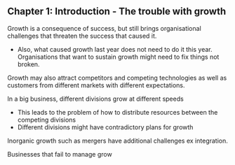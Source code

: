 

## Chapter 1: Introduction - The trouble with growth

Growth is a consequence of success, but still brings organisational challenges that threaten the success that caused it.
- Also, what caused growth last year does not need to do it this year. Organisations that want to sustain growth might need to fix things not broken.

Growth may also attract competitors and competing technologies as well as customers from different markets with different expectations.

In a big business, different divisions grow at different speeds
- This leads to the problem of how to distribute resources between the competing divisions
- Different divisions might have contradictory plans for growth

Inorganic growth such as mergers have additional challenges ex integration.

Businesses that fail to manage grow